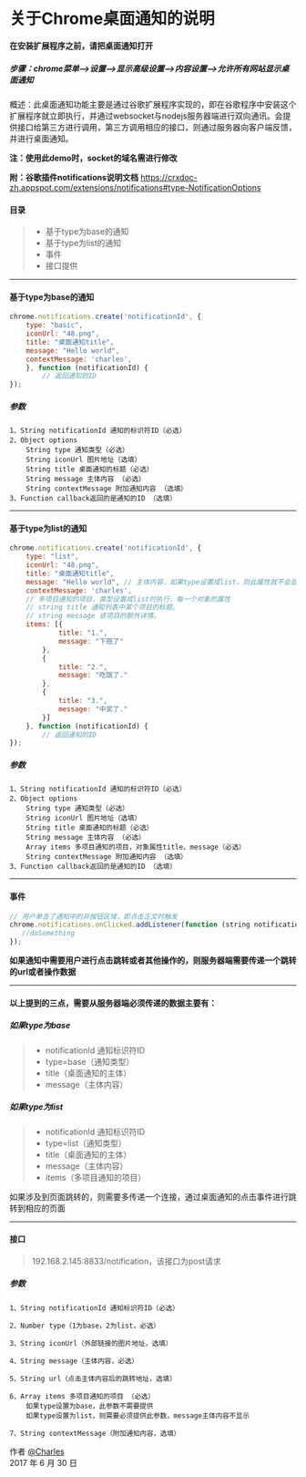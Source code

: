 # 关于Chrome桌面通知的说明

**在安装扩展程序之前，请把桌面通知打开**
##### 步骤：chrome菜单-->设置-->显示高级设置-->内容设置-->允许所有网站显示桌面通知

概述：此桌面通知功能主要是通过谷歌扩展程序实现的，即在谷歌程序中安装这个扩展程序就立即执行，并通过websocket与nodejs服务器端进行双向通讯。会提供接口给第三方进行调用，第三方调用相应的接口，则通过服务器向客户端反馈，并进行桌面通知。

**注：使用此demo时，socket的域名需进行修改**

**附：谷歌插件notifications说明文档**
https://crxdoc-zh.appspot.com/extensions/notifications#type-NotificationOptions


#### 目录
> * 基于type为base的通知
> * 基于type为list的通知
> * 事件
> * 接口提供

------


#### **基于type为base的通知**

```javascript
chrome.notifications.create('notificationId', {
    type: "basic", 
    iconUrl: "48.png",
    title: "桌面通知title",
    message: "Hello world", 
    contextMessage: 'charles',
    }, function (notificationId) {
        // 返回通知的ID
});
```
##### **参数**
    1、String notificationId 通知的标识符ID（必选）
    2、Object options
        String type 通知类型（必选）
        String iconUrl 图片地址（选填）
        String title 桌面通知的标题（必选）
        String message 主体内容 （必选）
        String contextMessage 附加通知内容 （选填）
    3、Function callback返回的是通知的ID （选填）

-----

#### **基于type为list的通知**

```javascript
chrome.notifications.create('notificationId', {
    type: "list",
    iconUrl: "48.png",
    title: "桌面通知title",
    message: "Hello world", // 主体内容，如果type设置成list，则此属性就不会显示
    contextMessage: 'charles',
    // 多项目通知的项目，类型设置成list时执行，每一个对象的属性
    // string title 通知列表中某个项目的标题。
    // string message 该项目的额外详情。
    items: [{
            title: "1.",
            message: "下班了"
        },
        {
            title: "2.",
            message: "吃饭了."
        },
        {
            title: "3.",
            message: "中奖了."
        }]
    }, function (notificationId) {
        // 返回通知的ID
});
```

##### **参数**
    1、String notificationId 通知的标识符ID（必选）
    2、Object options
        String type 通知类型（必选）
        String iconUrl 图片地址（选填）
        String title 桌面通知的标题（必选）
        String message 主体内容 （必选）
        Array items 多项目通知的项目，对象属性title、message（必选）
        String contextMessage 附加通知内容 （选填）
    3、Function callback返回的是通知的ID （选填）
    
-----

#### **事件**

```javascript
// 用户单击了通知中的非按钮区域，即点击正文时触发
chrome.notifications.onClicked.addListener(function (string notificationId) {
   //doSomething
});
```
**如果通知中需要用户进行点击跳转或者其他操作的，则服务器端需要传递一个跳转的url或者操作数据**

-----

#### 以上提到的三点，需要从服务器端必须传递的数据主要有：

##### 如果type为base
> * notificationId 通知标识符ID
> * type=base（通知类型）
> * title（桌面通知的主体）
> * message（主体内容）

##### 如果type为list
> * notificationId 通知标识符ID
> * type=list（通知类型）
> * title（桌面通知的主体）
> * message（主体内容）
> * items（多项目通知的项目）

如果涉及到页面跳转的，则需要多传递一个连接，通过桌面通知的点击事件进行跳转到相应的页面

-----

#### **接口**

> 192.168.2.145:8833/notification，该接口为post请求

##### **参数**

    1、String notificationId 通知标识符ID（必选）

    2、Number type（1为base，2为list，必选）
    
    3、String iconUrl（外部链接的图片地址，选填）
    
    4、String message（主体内容，必选）

    5、String url（点击主体内容后的跳转地址，选填）
    
    6、Array items 多项目通知的项目 （必选）
        如果type设置为base，此参数不需要提供
        如果type设置为list，则需要必须提供此参数，message主体内容不显示

    7、String contextMessage（附加通知内容，选填）
    
作者 [@Charles][1]     
2017 年 6 月 30 日


[1]: https://github.com/charles953

